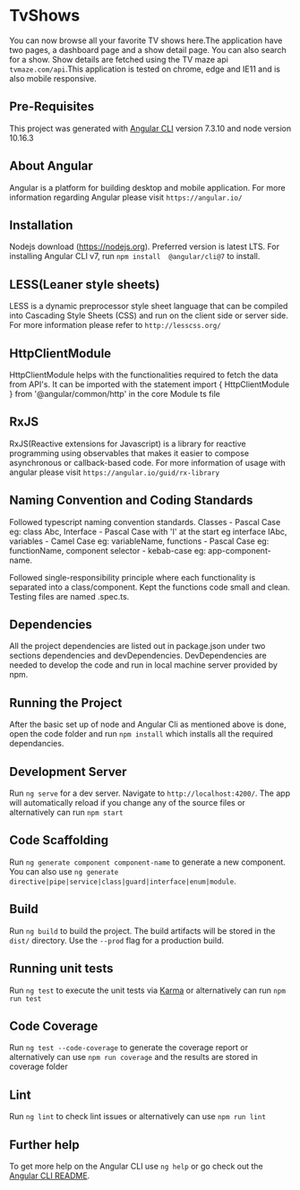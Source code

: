 # TvShows

You can now browse all your favorite TV shows here.The application have two pages, a dashboard page and a show detail page. You can also search for a show. Show details are fetched using the TV maze api `tvmaze.com/api`.This application is tested on chrome, edge and IE11 and is also mobile responsive.

## Pre-Requisites

This project was generated with [Angular CLI](https://github.com/angular/angular-cli) version 7.3.10 and node
version 10.16.3

## About Angular

Angular is a platform for building desktop and mobile application. For more information regarding Angular please visit `https://angular.io/`

## Installation

Nodejs download (https://nodejs.org). Preferred version is latest LTS.
For installing Angular CLI v7, run `npm install  @angular/cli@7` to install.

## LESS(Leaner style sheets)

LESS is a dynamic preprocessor style sheet language that can be compiled into Cascading Style Sheets (CSS) and run on the client side or server side. For more information please refer to `http://lesscss.org/`

## HttpClientModule

HttpClientModule helps with the functionalities required to fetch the data from API's. It can be imported with the statement import { HttpClientModule } from '@angular/common/http' in the core Module ts file

## RxJS

RxJS(Reactive extensions for Javascript) is a library for reactive programming using observables that makes it easier to compose asynchronous or callback-based code. For more information of usage with angular please visit `https://angular.io/guid/rx-library`

## Naming Convention and Coding Standards

Followed typescript naming convention standards.
Classes - Pascal Case eg: class Abc,
Interface - Pascal Case with 'I' at the start eg interface IAbc,
variables - Camel Case eg: variableName,
functions - Pascal Case eg: functionName,
component selector - kebab-case eg: app-component-name.

Followed single-responsibility principle where each functionality is separated into a class/component. Kept the functions code small and clean. Testing files are named .spec.ts.

## Dependencies

All the project dependencies are listed out in package.json under two sections dependencies and devDependencies. DevDependencies are needed to develop the code and run in local machine server provided by npm.

## Running the Project

After the basic set up of node and Angular Cli as mentioned above is done, open the code folder and run `npm install` which installs all the required dependancies.

## Development Server

Run `ng serve` for a dev server. Navigate to `http://localhost:4200/`. The app will automatically reload if you change any of the source files or alternatively can run `npm start`

## Code Scaffolding

Run `ng generate component component-name` to generate a new component. You can also use `ng generate directive|pipe|service|class|guard|interface|enum|module`.

## Build

Run `ng build` to build the project. The build artifacts will be stored in the `dist/` directory. Use the `--prod` flag for a production build.

## Running unit tests

Run `ng test` to execute the unit tests via [Karma](https://karma-runner.github.io) or alternatively can run `npm run test`

## Code Coverage

Run `ng test --code-coverage` to generate the coverage report or alternatively can use `npm run coverage` and the results are stored in coverage folder

## Lint

Run `ng lint` to check lint issues or alternatively can use `npm run lint`


## Further help

To get more help on the Angular CLI use `ng help` or go check out the [Angular CLI README](https://github.com/angular/angular-cli/blob/master/README.md).
